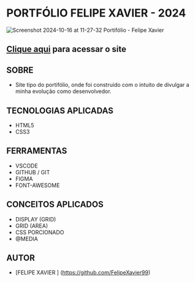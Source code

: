 # **PORTFÓLIO FELIPE XAVIER - 2024**



![Screenshot 2024-10-16 at 11-27-32 Portifólio - Felipe Xavier](https://github.com/user-attachments/assets/1041e737-7584-4a11-8481-225c3e3aa155)

    

## [Clique aqui](https://portfolio-felipe-xavier.netlify.app/) para acessar o site

## **SOBRE**

- Site tipo do portifólio, onde foi construído com o intuito de divulgar a minha evolução como desenvolvedor.



## **TECNOLOGIAS APLICADAS**

- HTML5
- CSS3


## **FERRAMENTAS**

- VSCODE
- GITHUB / GIT
- FIGMA
- FONT-AWESOME


## **CONCEITOS APLICADOS**

- DISPLAY (GRID)
- GRID (AREA)
- CSS PORCIONADO
- @MEDIA

## **AUTOR**

- [FELIPE XAVIER ] (https://github.com/FelipeXavier99)

